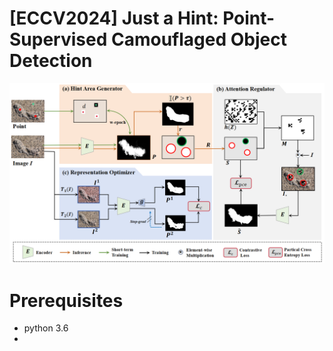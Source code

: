 # [ECCV2024] Just a Hint: Point-Supervised Camouflaged Object Detection


![Framework](figure/Framework.png)


# Prerequisites
- python 3.6
-
